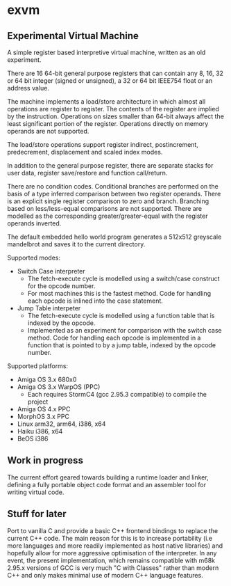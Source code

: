 # exvm

## Experimental Virtual Machine

A simple register based interpretive virtual machine, written as an old experiment.

There are 16 64-bit general purpose registers that can contain any 8, 16, 32 or 64 bit integer (signed or unsigned), a 32 or 64 bit IEEE754 float or an address value.

The machine implements a load/store architecture in which almost all operations are register to register. The contents of the register are implied by the instruction. Operations on sizes smaller than 64-bit always affect the least significant portion of the register. Operations directly on memory operands are not supported.

The load/store operations support register indirect, postincrement, predecrement, displacement and scaled index modes.

In addition to the general purpose register, there are separate stacks for user data, register save/restore and function call/return.

There are no condition codes. Conditional branches are performed on the basis of a type inferred comparison between two register operands. There is an explicit single register comparison to zero and branch. Branching based on less/less-equal comparisons are not supported. There are modelled as the corresponding greater/greater-equal with the register operands inverted.

The default embedded hello world program generates a 512x512 greyscale mandelbrot and saves it to the current directory.

Supported modes:
- Switch Case interpreter
  - The fetch-execute cycle is modelled using a switch/case construct for the opcode number.
  - For most machines this is the fastest method. Code for handling each opcode is inlined into the case statement.
- Jump Table interpeter
  - The fetch-execute cycle is modelled using a function table that is indexed by the opcode.
  - Implemented as an experiment for comparison with the switch case method. Code for handling each opcode is implemented in a function that is pointed to by a jump table, indexed by the opcode number.
  
Supported platforms:
- Amiga OS 3.x 680x0
- Amiga OS 3.x WarpOS (PPC)
  - Each requires StormC4 (gcc 2.95.3 compatible) to compile the project
- Amiga OS 4.x PPC
- MorphOS 3.x PPC
- Linux arm32, arm64, i386, x64
- Haiku i386, x64
- BeOS i386

## Work in progress
The current effort geared towards building a runtime loader and linker, defining a fully portable object code format and an assembler tool for writing virtual code.

## Stuff for later
Port to vanilla C and provide a basic C++ frontend bindings to replace the current C++ code. The main reason for this is to increase portability (i.e more languages and more readily implemented as host native libraries) and hopefully allow for more aggressive optimisation of the interpreter. In any event, the present implementation, which remains compatible with m68k 2.95.x versions of GCC is very much "C with Classes" rather than modern C++ and only makes minimal use of modern C++ language features.
